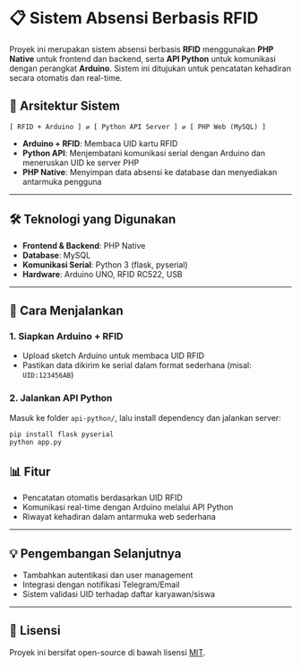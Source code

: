 # 📋 Sistem Absensi Berbasis RFID

Proyek ini merupakan sistem absensi berbasis **RFID** menggunakan **PHP Native** untuk frontend dan backend, serta **API Python** untuk komunikasi dengan perangkat **Arduino**. Sistem ini ditujukan untuk pencatatan kehadiran secara otomatis dan real-time.

## 🧩 Arsitektur Sistem

```text
[ RFID + Arduino ] ⇄ [ Python API Server ] ⇄ [ PHP Web (MySQL) ]
````

* **Arduino + RFID**: Membaca UID kartu RFID
* **Python API**: Menjembatani komunikasi serial dengan Arduino dan meneruskan UID ke server PHP
* **PHP Native**: Menyimpan data absensi ke database dan menyediakan antarmuka pengguna

---

## 🛠️ Teknologi yang Digunakan

* **Frontend & Backend**: PHP Native
* **Database**: MySQL
* **Komunikasi Serial**: Python 3 (flask, pyserial)
* **Hardware**: Arduino UNO, RFID RC522, USB

---

## 🚀 Cara Menjalankan

### 1. Siapkan Arduino + RFID

* Upload sketch Arduino untuk membaca UID RFID
* Pastikan data dikirim ke serial dalam format sederhana (misal: `UID:123456AB`)

### 2. Jalankan API Python

Masuk ke folder `api-python/`, lalu install dependency dan jalankan server:

```bash
pip install flask pyserial
python app.py
```


## 📊 Fitur

* Pencatatan otomatis berdasarkan UID RFID
* Komunikasi real-time dengan Arduino melalui API Python
* Riwayat kehadiran dalam antarmuka web sederhana

---

## 💡 Pengembangan Selanjutnya

* Tambahkan autentikasi dan user management
* Integrasi dengan notifikasi Telegram/Email
* Sistem validasi UID terhadap daftar karyawan/siswa

---

## 📜 Lisensi

Proyek ini bersifat open-source di bawah lisensi [MIT](LICENSE).

```
